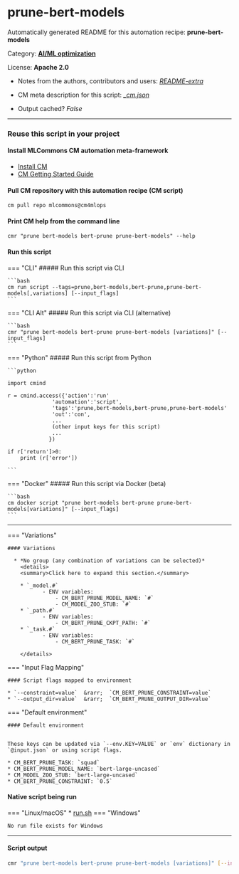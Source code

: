 # prune-bert-models
Automatically generated README for this automation recipe: **prune-bert-models**

Category: **[AI/ML optimization](..)**

License: **Apache 2.0**

* Notes from the authors, contributors and users: [*README-extra*](https://github.com/mlcommons/cm4mlops/tree/main/script/prune-bert-models/README-extra.md)

* CM meta description for this script: *[_cm.json](https://github.com/mlcommons/cm4mlops/tree/main/script/prune-bert-models/_cm.json)*
* Output cached? *False*

---
### Reuse this script in your project

#### Install MLCommons CM automation meta-framework

* [Install CM](https://docs.mlcommons.org/ck/install)
* [CM Getting Started Guide](https://docs.mlcommons.org/ck/getting-started/)

#### Pull CM repository with this automation recipe (CM script)

```cm pull repo mlcommons@cm4mlops```

#### Print CM help from the command line

````cmr "prune bert-models bert-prune prune-bert-models" --help````

#### Run this script

=== "CLI"
    ##### Run this script via CLI

    ```bash
    cm run script --tags=prune,bert-models,bert-prune,prune-bert-models[,variations] [--input_flags]
    ```
=== "CLI Alt"
    ##### Run this script via CLI (alternative)


    ```bash
    cmr "prune bert-models bert-prune prune-bert-models [variations]" [--input_flags]
    ```

=== "Python"
    ##### Run this script from Python


    ```python

    import cmind

    r = cmind.access({'action':'run'
                  'automation':'script',
                  'tags':'prune,bert-models,bert-prune,prune-bert-models'
                  'out':'con',
                  ...
                  (other input keys for this script)
                  ...
                 })

    if r['return']>0:
        print (r['error'])

    ```


=== "Docker"
    ##### Run this script via Docker (beta)

    ```bash
    cm docker script "prune bert-models bert-prune prune-bert-models[variations]" [--input_flags]
    ```
___

=== "Variations"


    #### Variations

      * *No group (any combination of variations can be selected)*
        <details>
        <summary>Click here to expand this section.</summary>

        * `_model.#`
               - ENV variables:
                   - CM_BERT_PRUNE_MODEL_NAME: `#`
                   - CM_MODEL_ZOO_STUB: `#`
        * `_path.#`
               - ENV variables:
                   - CM_BERT_PRUNE_CKPT_PATH: `#`
        * `_task.#`
               - ENV variables:
                   - CM_BERT_PRUNE_TASK: `#`

        </details>

=== "Input Flag Mapping"


    #### Script flags mapped to environment

    * `--constraint=value`  &rarr;  `CM_BERT_PRUNE_CONSTRAINT=value`
    * `--output_dir=value`  &rarr;  `CM_BERT_PRUNE_OUTPUT_DIR=value`



=== "Default environment"

    #### Default environment


    These keys can be updated via `--env.KEY=VALUE` or `env` dictionary in `@input.json` or using script flags.

    * CM_BERT_PRUNE_TASK: `squad`
    * CM_BERT_PRUNE_MODEL_NAME: `bert-large-uncased`
    * CM_MODEL_ZOO_STUB: `bert-large-uncased`
    * CM_BERT_PRUNE_CONSTRAINT: `0.5`



#### Native script being run
=== "Linux/macOS"
     * [run.sh](https://github.com/mlcommons/cm4mlops/tree/main/script/prune-bert-models/run.sh)
=== "Windows"

    No run file exists for Windows
___
#### Script output
```bash
cmr "prune bert-models bert-prune prune-bert-models [variations]" [--input_flags] -j
```
